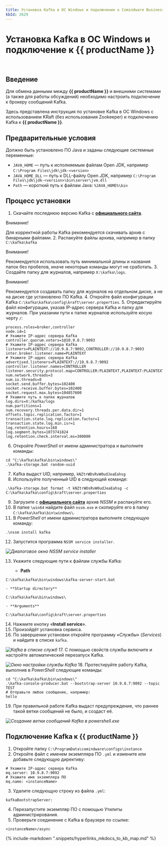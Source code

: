 ```yaml
---
title: Установка Kafka в ОС Windows и подключение к Comindware Business Application Platform
kbId: 2629
---
```


# Установка Kafka в ОС Windows и подключение к {{ productName }}

 
## Введение

Для обмена данными между **{{ productName }}** и внешними системами (а также для работы обсуждений) необходимо настроить подключение к брокеру сообщений Kafka.

Здесь представлена инструкция по установке Kafka в ОС Windows с использованием KRaft (без использования Zookeeper) и подключению Kafka к **{{ productName }}**.

## Предварительные условия

Должно быть установлено ПО Java и заданы следующие системные переменные:

- `JAVA_HOME` — путь к исполняемым файлам Open JDK, например `C:\Program Files\jdk\jdk-<version>`
- `JAVA_HOME_DLL` — путь к DLL-файлу Open JDK, например `C:\Program Files\jdk\jdk-<version>\bin\server\jvm.dll`
- `Path` — короткий путь к файлам Java: `%JAVA_HOME%\bin`

## Процесс установки

1. Скачайте последнюю версию Kafka с **[официального сайта](https://kafka.apache.org/downloads)**.

Внимание!

Для корректной работы Kafka рекомендуется скачивать архив с бинарными файлами.
2. Распакуйте файлы архива, например в папку `C:\kafka\kafka`

Внимание!

Рекомендуется использовать путь минимальной длины и названия папок без пробелов, иначе некоторые команды могут не сработать.
3. Создайте папку для журналов, например `X:\kafka\logs`.

Внимание!

Рекомендуется создавать папку для журналов на отдельном диске, а не на диске где установлено ПО Kafka.
4. Откройте файл конфигурации Kafka `C:\kafka\kafka\config\kraft\server.properties`.
5. Отредактируйте файл конфигурации, указав IP-адрес сервера Kafka и папку для журналов. При указании пути к папке журналов используйте косую черту `/`:

```
process.roles=broker,controller  
node.id=1  
# Укажите IP-адрес сервера Kafka  
controller.quorum.voters=1@10.9.8.7:9093  
# Укажите IP-адрес сервера Kafka  
listeners=PLAINTEXT://10.9.8.7:9092,CONTROLLER://10.9.8.7:9093  
inter.broker.listener.name=PLAINTEXT  
# Укажите IP-адрес сервера Kafka  
advertised.listeners=PLAINTEXT://10.9.8.7:9092  
controller.listener.names=CONTROLLER  
listener.security.protocol.map=CONTROLLER:PLAINTEXT,PLAINTEXT:PLAINTEXT,SSL:SSL,SASL_PLAINTEXT:SASL_PLAINTEXT,SASL_SSL:SASL_SSL  
num.network.threads=3  
num.io.threads=8  
socket.send.buffer.bytes=102400  
socket.receive.buffer.bytes=102400  
socket.request.max.bytes=104857600  
# Укажите путь к папке журналов  
log.dirs=X:/kafka/logs  
num.partitions=1  
num.recovery.threads.per.data.dir=1  
offsets.topic.replication.factor=1  
transaction.state.log.replication.factor=1  
transaction.state.log.min.isr=1  
log.retention.hours=168  
log.segment.bytes=1073741824  
log.retention.check.interval.ms=300000  

```
6. Откройте *PowerShell* от имени администратора и выполните команды:

```
cd "C:\kafka\kafka\bin\windows\"  
.\kafka-storage.bat random-uuid  

```
7. Kafka выдаст UID, например, `kNZtrWDsRvW0udJeaEahsg`
8. Используйте полученный UID в следующей команде:

```
.\kafka-storage.bat format -t kNZtrWDsRvW0udJeaEahsg -c C:\kafka\kafka\config\kraft\server.properties  

```
9. Загрузите с **[официального сайта](https://nssm.cc/download)** архив *NSSM* и распакуйте его.
10. В папке `\win64` найдите файл `nssm.exe` и скопируйте его в папку `C:\kafka\kafka\bin\windows\`.
11. В *PowerShell* от имени администратора выполните следующую команду:

```
.\nssm install kafka  

```
12. Запустится программа `NSSM service installer`.

_![Диалоговое окно NSSM service installer](https://kb.comindware.ru/assets/kafka_install_nssm_service_installer.png)_

13. Укажите следующие пути к файлам службы Kafka:

    - **Path**

```
C:\kafka\kafka\bin\windows\kafka-server-start.bat  

```

    - **Startup directory**

```
C:\kafka\kafka\bin\windows\  

```

    - **Arguments**

```
C:\kafka\kafka\config\kraft\server.properties  

```
14. Нажмите кнопку «**Install service**».
15. Произойдёт установка сервиса.
16. По завершении установки откройте программу *«Службы*» (*Services*) и найдите в списке `kafka`.

_![Kafka в списке служб](https://kb.comindware.ru/assets/kafka_install_services.png)_
17. С помощью свойств службы включите и настройте автоматический перезапуск Kafka.

_![Окно настройки службы Kafka](https://kb.comindware.ru/assets/kafka_install_kafka_service.png)_
18. Протестируйте работу Kafka, выполнив в *PowerShell* следующие команды:

```
cd "C:\kafka\kafka\bin\windows\"  
.\kafka-console-producer.bat --bootstrap-server 10.9.8.7:9092 --topic TEST  
# Отправьте любое сообщение, например:  
hello  

```
19. При правильной работе Kafka выдаст предупреждение, что раннее такой ветки сообщений не было, и создаст её.

_![Создание ветки сообщений Kafka в powershell.exe](https://kb.comindware.ru/assets/kafka_install_powershell.png)_

## Подключение Kafka к {{ productName }}

1. Откройте папку `C:\ProgramData\comindware\configs\instance`
2. Откройте файл с именем экземпляра ПО `.yml` и измените или добавьте следующую директиву:

```
# Укажите IP-адрес сервера Kafka  
mq.server: 10.9.8.7:9092  
# Укажите имя экземпляра ПО  
mq.name: <instanceName>  

```
3. Удалите следующую строку из файла `.yml`:

```
kafkaBootstrapServer:  

```
4. Перезапустите экземпляр ПО с помощью Утилиты администрирования.
5. Проверьте соединение с Kafka в браузере по ссылке:

```
<instanceName>/async  

```

{% include-markdown ".snippets/hyperlinks_mkdocs_to_kb_map.md" %}
